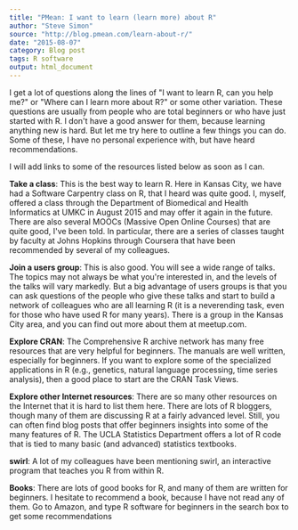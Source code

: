 ```yaml
---
title: "PMean: I want to learn (learn more) about R"
author: "Steve Simon"
source: "http://blog.pmean.com/learn-about-r/"
date: "2015-08-07"
category: Blog post
tags: R software
output: html_document
---
```


I get a lot of questions along the lines of "I want to learn R, can you
help me?" or "Where can I learn more about R?" or some other variation.
These questions are usually from people who are total beginners or who
have just started with R. I don't have a good answer for them, because
learning anything new is hard. But let me try here to outline a few
things you can do. Some of these, I have no personal experience with,
but have heard recommendations.

<!---More--->

I will add links to some of the resources listed below as soon as I can.

**Take a class**: This is the best way to learn R. Here in Kansas City,
we have had a Software Carpentry class on R, that I heard was quite
good. I, myself, offered a class through the Department of Biomedical
and Health Informatics at UMKC in August 2015 and may offer it again in
the future. There are also several MOOCs (Massive Open Online Courses)
that are quite good, I've been told. In particular, there are a series
of classes taught by faculty at Johns Hopkins through Coursera that have
been recommended by several of my colleagues.

**Join a users group**: This is also good. You will see a wide range of
talks. The topics may not always be what you're interested in, and the
levels of the talks will vary markedly. But a big advantage of users
groups is that you can ask questions of the people who give these talks
and start to build a network of colleagues who are all learning R (it is
a neverending task, even for those who have used R for many years).
There is a group in the Kansas City area, and you can find out more
about them at meetup.com.

**Explore CRAN**: The Comprehensive R archive network has many free
resources that are very helpful for beginners. The manuals are well
written, especially for beginners. If you want to explore some of the
specialized applications in R (e.g., genetics, natural language
processing, time series analysis), then a good place to start are the
CRAN Task Views.

**Explore other Internet resources**: There are so many other resources
on the Internet that it is hard to list them here. There are lots of R
bloggers, though many of them are discussing R at a fairly advanced
level. Still, you can often find blog posts that offer beginners
insights into some of the many features of R. The UCLA Statistics
Department offers a lot of R code that is tied to many basic (and
advanced) statistics textbooks.

**swirl**: A lot of my colleagues have been mentioning swirl, an
interactive program that teaches you R from within R.

**Books**: There are lots of good books for R, and many of them are
written for beginners. I hesitate to recommend a book, because I have
not read any of them. Go to Amazon, and type R software for beginners in
the search box to get some recommendations


